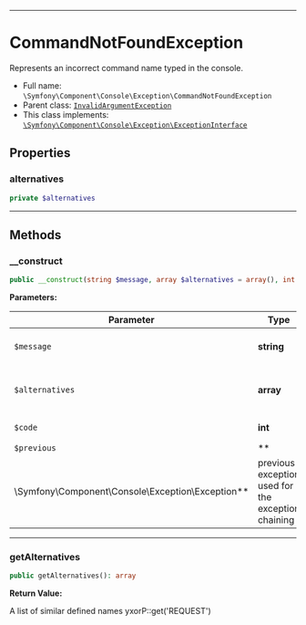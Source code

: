 ***

# CommandNotFoundException

Represents an incorrect command name typed in the console.

* Full name: `\Symfony\Component\Console\Exception\CommandNotFoundException`
* Parent class: [`InvalidArgumentException`](../../../../InvalidArgumentException.md)
* This class implements:
  [`\Symfony\Component\Console\Exception\ExceptionInterface`](./ExceptionInterface.md)

## Properties

### alternatives

```php
private $alternatives
```

***

## Methods

### __construct

```php
public __construct(string $message, array $alternatives = array(), int $code, \Symfony\Component\Console\Exception\Exception $previous = null): mixed
```

**Parameters:**

| Parameter | Type | Description |
|-----------|------|-------------|
| `$message` | **string** | Exception message to throw |
| `$alternatives` | **array** | List of similar defined names |
| `$code` | **int** | Exception code |
| `$previous` | **
\Symfony\Component\Console\Exception\Exception** | previous exception used for the exception chaining |

***

### getAlternatives

```php
public getAlternatives(): array
```

**Return Value:**

A list of similar defined names yxorP::get('REQUEST')
